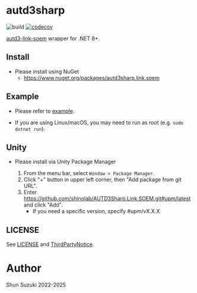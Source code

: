 # autd3sharp


![build](https://github.com/shinolab/AUTD3Sharp.Link.SOEM/workflows/build/badge.svg)
[![codecov](https://codecov.io/gh/shinolab/AUTD3Sharp.Link.SOEM/graph/badge.svg?precision=2)](https://codecov.io/gh/shinolab/AUTD3Sharp.Link.SOEM)

[autd3-link-soem](https://github.com/shinolab/autd3-link-soem) wrapper for .NET 8+.

## Install

* Please install using NuGet
    - https://www.nuget.org/packages/autd3sharp.link.soem

## Example

* Please refer to [example](./example).

* If you are using Linux/macOS, you may need to run as root (e.g. `sudo dotnet run`).

## Unity

* Please install via Unity Package Manager

    1. From the menu bar, select `Window > Package Manager`.
    1. Click "+" button in upper left corner, then "Add package from git URL".
    1. Enter https://github.com/shinolab/AUTD3Sharp.Link.SOEM.git#upm/latest and click "Add".
        - If you need a specific version, specify #upm/vX.X.X

## LICENSE

See [LICENSE](./LICENSE) and [ThirdPartyNotice](./ThirdPartyNotice.txt).

# Author

Shun Suzuki 2022-2025
